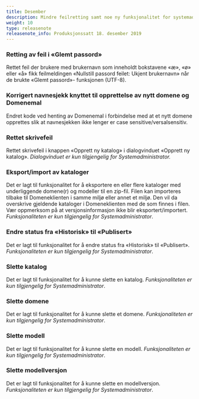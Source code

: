 ```yaml
---
title: Desember
description: Mindre feilretting samt noe ny funksjonalitet for systemadministrator. 
weight: 10
type: releasenote
releasenote_info: Produksjonssatt 18. desember 2019
---
```


### Retting av feil i «Glemt passord»

Rettet feil der brukere med brukernavn som inneholdt bokstavene «æ», «ø» eller «å» fikk
feilmeldingen «Nullstill passord feilet: Ukjent brukernavn» når de brukte «Glemt passord»-
funksjonen (UTF-8).

### Korrigert navnesjekk knyttet til opprettelse av nytt domene og Domenemal

Endret kode ved henting av Domenemal i forbindelse med at et nytt domene opprettes slik
at navnesjekken ikke lenger er case sensitive/versalsensitiv.

### Rettet skrivefeil

Rettet skrivefeil i knappen «Opprett ny katalog» i dialogvinduet «Opprett ny katalog».
*Dialogvinduet er kun tilgjengelig for Systemadministrator.*

### Eksport/import av kataloger

Det er lagt til funksjonalitet for å eksportere en eller flere kataloger med underliggende
domene(r) og modeller til en zip-fil. Filen kan importeres tilbake til Domeneklienten i samme
miljø eller annet et miljø. Den vil da overskrive gjeldende kataloger i Domeneklienten med
de som finnes i filen. Vær oppmerksom på at versjonsinformasjon ikke blir
eksportert/importert. *Funksjonaliteten er kun tilgjengelig for Systemadministrator*.

### Endre status fra «Historisk» til «Publisert»

Det er lagt til funksjonalitet for å endre status fra «Historisk» til «Publisert». *Funksjonaliteten
er kun tilgjengelig for Systemadministrator*.

### Slette katalog
Det er lagt til funksjonalitet for å kunne slette en katalog. *Funksjonaliteten er kun tilgjengelig
for Systemadministrator*.

### Slette domene

Det er lagt til funksjonalitet for å kunne slette et domene. *Funksjonaliteten er kun
tilgjengelig for Systemadministrator*.

### Slette modell

Det er lagt til funksjonalitet for å kunne slette en modell. *Funksjonaliteten er kun tilgjengelig
for Systemadministrator*.

### Slette modellversjon

Det er lagt til funksjonalitet for å kunne slette en modellversjon. *Funksjonaliteten er kun
tilgjengelig for Systemadministrator*.